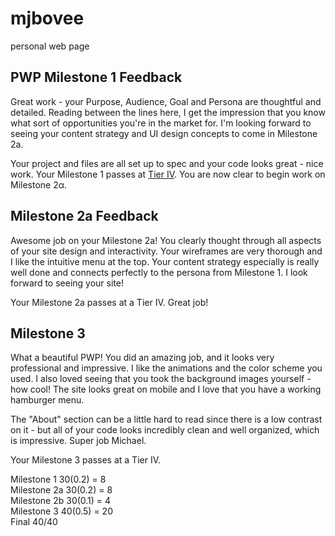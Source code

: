 # mjbovee
personal web page

## PWP Milestone 1 Feedback
Great work - your Purpose, Audience, Goal and Persona are thoughtful and detailed. Reading between the lines here, I get the impression that you know what sort of opportunities you're in the market for. I'm looking forward to seeing your content strategy and UI design concepts to come in Milestone 2a.

Your project and files are all set up to spec and your code looks great - nice work. Your Milestone 1 passes at <a href="https://bootcamp-coders.cnm.edu/projects/personal/rubric/">Tier IV</a>. You are now clear to begin work on Milestone 2α.

## Milestone 2a Feedback
Awesome job on your Milestone 2a! You clearly thought through all aspects of your site design and interactivity. Your wireframes are very thorough and I like the intuitive menu at the top. Your content strategy especially is really well done and connects perfectly to the persona from Milestone 1. I look forward to seeing your site!

Your Milestone 2a passes at a Tier IV. Great job!

## Milestone 3
What a beautiful PWP! You did an amazing job, and it looks very professional and impressive. I like the animations and the color scheme you used. I also loved seeing that you took the background images yourself - how cool! The site looks great on mobile and I love that you have a working hamburger menu.

The "About" section can be a little hard to read since there is a low contrast on it - but all of your code looks incredibly clean and well organized, which is impressive. Super job Michael.

Your Milestone 3 passes at a Tier IV.

Milestone 1 30(0.2) = 8\
Milestone 2a 30(0.2) = 8\
Milestone 2b 30(0.1) = 4\
Milestone 3 40(0.5) = 20\
Final 40/40
